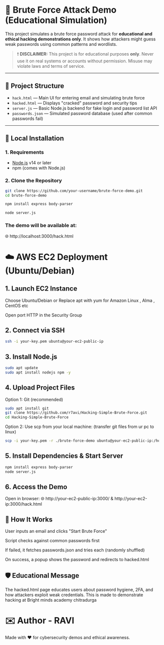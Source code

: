 # 🔐 Brute Force Attack Demo (Educational Simulation)

This project simulates a brute force password attack for **educational and ethical hacking demonstrations only**. It shows how attackers might guess weak passwords using common patterns and wordlists.

> ❗ **DISCLAIMER:** This project is for educational purposes **only**. Never use it on real systems or accounts without permission. Misuse may violate laws and terms of service.

---

## 📂 Project Structure

- `hack.html` — Main UI for entering email and simulating brute force
- `hacked.html` — Displays "cracked" password and security tips
- `server.js` — Basic Node.js backend for fake login and password list API
- `passwords.json` — Simulated password database (used after common passwords fail)

---

## 🚀 Local Installation

### 1. Requirements

- [Node.js](https://nodejs.org/) v14 or later
- npm (comes with Node.js)

### 2. Clone the Repository

```bash
git clone https://github.com/your-username/brute-force-demo.git
cd brute-force-demo

npm install express body-parser

node server.js
```

### The demo will be available at:
🌐 http://localhost:3000/hack.html




# ☁️ AWS EC2 Deployment (Ubuntu/Debian)

## 1. Launch EC2 Instance
Choose Ubuntu/Debian or Replace apt with yum for Amazon Linux , Alma , CentOS etc

Open port HTTP in the Security Group

## 2. Connect via SSH
```bash
ssh -i your-key.pem ubuntu@your-ec2-public-ip
```

## 3. Install Node.js
```bash
sudo apt update
sudo apt install nodejs npm -y
```

## 4. Upload Project Files

Option 1: Git (recommended)

```bash
sudo apt install git
git clone https://github.com/r7avi/Hacking-Simple-Brute-Force.git
cd Hacking-Simple-Brute-Force
```

Option 2: Use scp from your local machine: (transfer git files from ur pc to linux)

```bash
scp -i your-key.pem -r ./brute-force-demo ubuntu@your-ec2-public-ip:/home/ubuntu/
```

## 5. Install Dependencies & Start Server

```bash
npm install express body-parser
node server.js
```

## 6. Access the Demo
Open in browser:
🌐 http://your-ec2-public-ip:3000/ & http://your-ec2-ip:3000/hack.html


## 🔄 How It Works

User inputs an email and clicks "Start Brute Force"

Script checks against common passwords first

If failed, it fetches passwords.json and tries each (randomly shuffled)

On success, a popup shows the password and redirects to hacked.html

## 🛡️ Educational Message
The hacked.html page educates users about password hygiene, 2FA, and how attackers exploit weak credentials.
This is made to demonstrate hacking at Bright minds academy chitradurga

# ✉️ Author - RAVI
Made with ❤️ for cybersecurity demos and ethical awareness.
